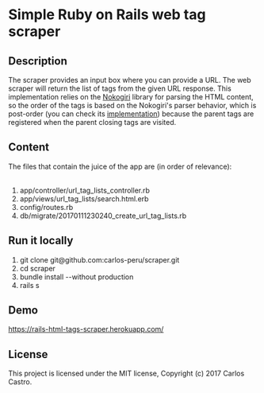 # Simple Ruby on Rails web tag scraper

## Description
<p>The scraper provides an input box where you can provide a URL. The web scraper will return the list of tags from the given URL response. This implementation relies on the <a href="http://www.nokogiri.org/">Nokogiri</a> library for parsing the HTML content, so the order of the tags is based on the Nokogiri's parser behavior, which is post-order (you can check its <a href="https://github.com/sparklemotion/nokogiri">implementation</a>) because the parent tags are registered when the parent closing tags are visited.</p>

## Content

<div>The files that contain the juice of the app are (in order of relevance):</div><br>

<ol>
  <li>app/controller/url_tag_lists_controller.rb</li>
  <li>app/views/url_tag_lists/search.html.erb</li>
  <li>config/routes.rb</li>
  <li>db/migrate/20170111230240_create_url_tag_lists.rb</li>
</ol>

## Run it locally

<ol>
  <li>git clone git@github.com:carlos-peru/scraper.git</li>
  <li>cd scraper</li>
  <li>bundle install --without production</li>
  <li>rails s</li>
</ol>

## Demo

<a href="https://rails-html-tags-scraper.herokuapp.com/">https://rails-html-tags-scraper.herokuapp.com/</a>

## License

This project is licensed under the MIT license, Copyright (c) 2017 Carlos Castro.
